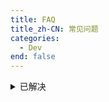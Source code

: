 ```yaml
---
title: FAQ
title_zh-CN: 常见问题
categories:
  - Dev
end: false
---
```


<details>

<summary>已解决</summary>

## JavaScript heap out of memory

Limit `--max-old-space-size` to reproduce.

```bash
pnpm test:space
```

~~超过 50 篇文章时需要超过 2G 内存。~~
升级 vite-ssg （使用 p-queue 队列）已解决。

## `background-attachment: fixed` iOS 不支持

> iOS has an issue preventing background-attachment: fixed from being used with background-size: cover.
> [The Fixed Background Attachment Hack | CSS Tricks](https://css-tricks.com/the-fixed-background-attachment-hack/)

改为使用 `::before` 伪元素实现。

</details>
